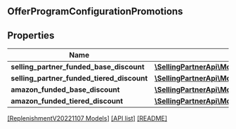 ## OfferProgramConfigurationPromotions

## Properties

Name | Type | Description | Notes
------------ | ------------- | ------------- | -------------
**selling_partner_funded_base_discount** | [**\SellingPartnerApi\Model\ReplenishmentV20221107\OfferProgramConfigurationPromotionsDiscountFunding**](OfferProgramConfigurationPromotionsDiscountFunding.md) |  | [optional]
**selling_partner_funded_tiered_discount** | [**\SellingPartnerApi\Model\ReplenishmentV20221107\OfferProgramConfigurationPromotionsDiscountFunding**](OfferProgramConfigurationPromotionsDiscountFunding.md) |  | [optional]
**amazon_funded_base_discount** | [**\SellingPartnerApi\Model\ReplenishmentV20221107\OfferProgramConfigurationPromotionsDiscountFunding**](OfferProgramConfigurationPromotionsDiscountFunding.md) |  | [optional]
**amazon_funded_tiered_discount** | [**\SellingPartnerApi\Model\ReplenishmentV20221107\OfferProgramConfigurationPromotionsDiscountFunding**](OfferProgramConfigurationPromotionsDiscountFunding.md) |  | [optional]

[[ReplenishmentV20221107 Models]](../) [[API list]](../../Api) [[README]](../../../README.md)

